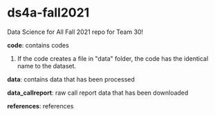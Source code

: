 # ds4a-fall2021
Data Science for All Fall 2021 repo for Team 30!

**code**: contains codes
1. If the code creates a file in "data" folder, the code has the identical name to the dataset.

**data**: contains data that has been processed

**data_callreport**: raw call report data that has been downloaded

**references**: references
